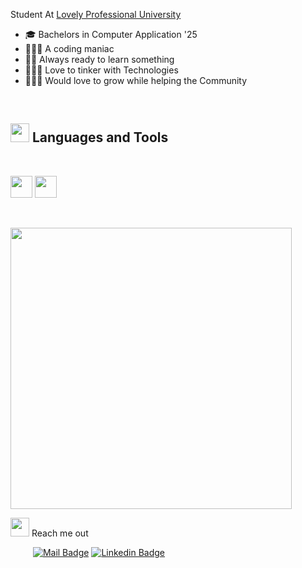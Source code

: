<p>
    <p>
        Student At <a href="https://www.lpu.in">Lovely Professional University</a> 
        <br>
    </p> 
    <ul>
        <li> 🎓 Bachelors in Computer Application '25
        <li> 👨🏻‍💻 A coding maniac
        <li> 🙋🏻 Always ready to learn something
        <li> 🧑🏻‍🔬 Love to tinker with Technologies
        <li>🙇🏻‍♂️ Would love to grow while helping the Community
    </ul>

</p>

&ensp;

## <a href="#"><img src="https://emojis.slackmojis.com/emojis/images/1643515207/12254/stockrocket.gif?1643515207" height="30" width="auto"></a> Languages and Tools

&ensp;

<img height=35px src="https://skillicons.dev/icons?i=c,cpp,java,python,html,css,bootstrap,tailwind,git,github">
<img height=35px src="https://skillicons.dev/icons?i=javascript,nodejs,express,mongodb,linux,vscode,instagram,aws,arduino,discord,jquery,jquery,">

&ensp;


<img height=450px src="https://wakatime.com/share/@018da61d-2003-4c72-b727-f65cd53855b1/52d3b048-750e-4d93-b5a5-d89d257c0de5.svg">  

<p>
    <a href="#"><img src="https://emojis.slackmojis.com/emojis/images/1643510948/51530/chatting.gif?1643510948" height="30"></a> Reach me out

&emsp; &emsp;
[![Mail Badge](https://img.shields.io/badge/-Gmail-c0392b?style=flat&labelColor=c0392b&logo=gmail&logoColor=white)](mailto:omgolutiwary360@gmail.com)
[![Linkedin Badge](https://img.shields.io/badge/-Linked_In-0e76a8?style=flat&labelColor=0e76a8&logo=linkedin&logoColor=white)](https://www.linkedin.com/in/ot-omDev/)
</p>
